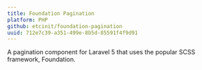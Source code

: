 ```yaml
---
title: Foundation Pagination
platform: PHP
github: etcinit/foundation-pagination
uuid: 712e7c39-a351-499e-8b5d-85591f4f9d91
---
```


A pagination component for Laravel 5 that uses the popular SCSS framework,
Foundation.

<!--more-->
